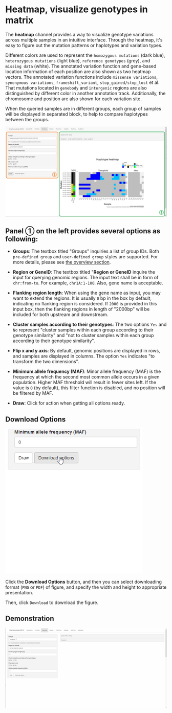 # Heatmap, visualize genotypes in matrix

The **heatmap** channel provides a way to visualize genotype variations across multiple samples in an intuitive interface. Through the heatmap, it's easy to figure out the mutation patterns or haplotypes and variation types.

Different colors are used to represent the `homozygous mutations` (dark blue), `heterozygous mutations` (light blue), `reference genotypes` (grey), and `missing data` (white). The annotated variation function and gene-based location information of each position are also shown as two heatmap vectors. The annotated variation functions include `missense variations`, `synonymous variations`, `frameshift_variant`, `stop_gained/stop_lost` et al. That mutations located in `genebody` and `intergenic` regions are also distinguished by different color in another annotation track. Additionally, the chromosome and position are also shown for each variation site.

When the queried samples are in different groups, each group of samples will be displayed in separated block, to help to compare haplotypes between the groups.

![Heatmap channel](img/Heatmap-1.jpg)

## Panel ① on the left provides several options as following:
- **Groups**: The textbox titled "Groups" inquiries a list of group IDs. Both `pre-defined group` and `user-defined group` styles are supported. For more details, please see [the overview section](channels).

- **Region or GeneID**: The textbox titled "**Region or GeneID** inquire the input for querying genomic regions. The input text shall be in form of `chr:from-to`. For example, `chr1A:1-100`. Also, gene name is acceptable.

- **Flanking region length**: When using the gene name as input, you may want to extend the regions. It is usually `0` bp in the box by default, indicating no flanking region is considered. If `2000` is provided in this input box, then the flanking regions in length of "2000bp" will be included for both upstream and downstream.

- **Cluster samples according to their genotypes**: The two options `Yes` and `No` represent "cluster samples within each group according to their genotype similarity" and "not to cluster samples within each group according to their genotype similarity".

- **Flip x and y axis**: By default, genomic positions are displayed in rows, and samples are displayed in columns. The option `Yes` indicates "to transform the two dimensions".

- **Minimum allele frequency (MAF)**: Minor allele frequency (MAF) is the frequency at which the second most common allele occurs in a given population. Higher MAF threshold will result in fewer sites left. If the value is `0` (by default), this filter function is disabled, and no position will be filtered by MAF.

- **Draw**: Click for action when getting all options ready.

## Download Options

![Download options of Heatmap](img/Download-options.gif)

Click the **Download Options** button, and then you can select downloading format (`PNG` or `PDF`) of figure, and specify the width and height to appropriate presentation.

Then, click `Download` to download the figure.

## Demonstration

![Demonstration of Heatmap](img/Heatmap-0.gif)
